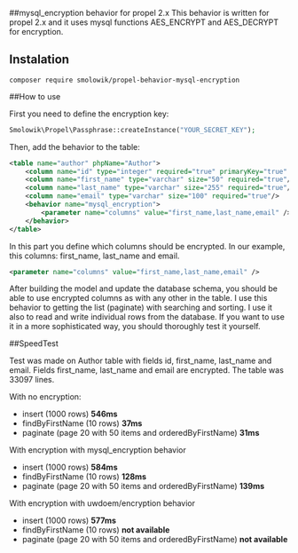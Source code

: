##mysql_encryption behavior for propel 2.x
This behavior is written for propel 2.x and it uses mysql functions AES_ENCRYPT and AES_DECRYPT for encryption.

## Instalation

```
composer require smolowik/propel-behavior-mysql-encryption
```

##How to use

First you need to define the encryption key:
```php
Smolowik\Propel\Passphrase::createInstance("YOUR_SECRET_KEY");
```
Then, add the behavior to the table:
```xml
<table name="author" phpName="Author">
    <column name="id" type="integer" required="true" primaryKey="true" autoIncrement="true"/>
    <column name="first_name" type="varchar" size="50" required="true"/>
    <column name="last_name" type="varchar" size="255" required="true"/>
    <column name="email" type="varchar" size="100" required="true"/>
    <behavior name="mysql_encryption">
        <parameter name="columns" value="first_name,last_name,email" />
    </behavior>
</table>
```
In this part you define which columns should be encrypted. In our example, this columns: first_name, last_name and email.
```xml
<parameter name="columns" value="first_name,last_name,email" />
```
After building the model and update the database schema, you should be able to use encrypted columns as with any other in the table.
I use this behavior to getting the list (paginate) with searching and sorting. 
I use it also to read and write individual rows from the database. 
If you want to use it in a more sophisticated way, you should thoroughly test it yourself.


##SpeedTest

Test was made on Author table with fields id, first_name, last_name and email.
Fields first_name, last_name and email are encrypted.
The table was 33097 lines.

With no encryption:
- insert (1000 rows) **546ms**
- findByFirstName (10 rows) **37ms**
- paginate (page 20 with 50 items and orderedByFirstName) **31ms**

With encryption with mysql_encryption behavior
- insert (1000 rows) **584ms**
- findByFirstName (10 rows) **128ms**
- paginate (page 20 with 50 items and orderedByFirstName) **139ms**

With encryption with uwdoem/encryption behavior
- insert (1000 rows) **577ms**
- findByFirstName (10 rows) **not available**
- paginate (page 20 with 50 items and orderedByFirstName) **not available**